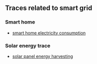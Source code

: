 ## Traces related to smart grid

### Smart home
- [smart home electricity consumption]()


### Solar energy trace
- [solar panel energy harvesting]()
